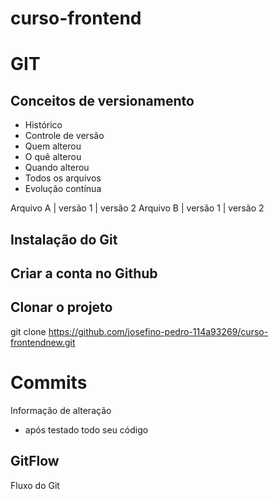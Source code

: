 # curso-frontend

# GIT
## Conceitos de versionamento
- Histórico
- Controle de versão
- Quem alterou
- O quê alterou
- Quando alterou
- Todos os arquivos
- Evolução contínua


Arquivo A | versão 1 | versão 2 
Arquivo B | versão 1 | versão 2

## Instalação do Git

## Criar a conta no Github

## Clonar o projeto 
git clone https://github.com/josefino-pedro-114a93269/curso-frontendnew.git

# Commits
Informação de alteração
- após testado todo seu código


## GitFlow
Fluxo do Git
